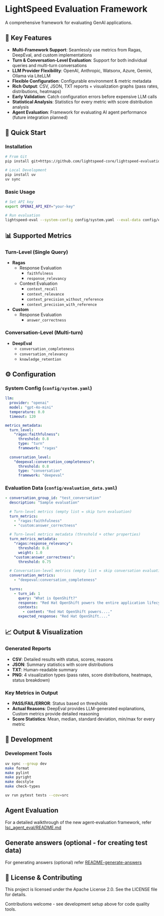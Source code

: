 # LightSpeed Evaluation Framework

A comprehensive framework for evaluating GenAI applications.

## 🎯 Key Features

- **Multi-Framework Support**: Seamlessly use metrics from Ragas, DeepEval, and custom implementations
- **Turn & Conversation-Level Evaluation**: Support for both individual queries and multi-turn conversations  
- **LLM Provider Flexibility**: OpenAI, Anthropic, Watsonx, Azure, Gemini, Ollama via LiteLLM
- **Flexible Configuration**: Configurable environment & metric metadata
- **Rich Output**: CSV, JSON, TXT reports + visualization graphs (pass rates, distributions, heatmaps)
- **Early Validation**: Catch configuration errors before expensive LLM calls
- **Statistical Analysis**: Statistics for every metric with score distribution analysis
- **Agent Evaluation**: Framework for evaluating AI agent performance (future integration planned)

## 🚀 Quick Start

### Installation

```bash
# From Git
pip install git+https://github.com/lightspeed-core/lightspeed-evaluation.git

# Local Development
pip install uv
uv sync
```

### Basic Usage

```bash
# Set API key
export OPENAI_API_KEY="your-key"

# Run evaluation
lightspeed-eval --system-config config/system.yaml --eval-data config/evaluation_data.yaml
```

## 📊 Supported Metrics

### Turn-Level (Single Query)
- **Ragas**
  - Response Evaluation
    - `faithfulness`
    - `response_relevancy`
  - Context Evaluation
    - `context_recall`
    - `context_relevance`
    - `context_precision_without_reference`
    - `context_precision_with_reference`
- **Custom**
  - Response Evaluation
    - `answer_correctness`

### Conversation-Level (Multi-turn)
- **DeepEval**
  - `conversation_completeness`
  - `conversation_relevancy`
  - `knowledge_retention`

## ⚙️ Configuration

### System Config (`config/system.yaml`)
```yaml
llm:
  provider: "openai"
  model: "gpt-4o-mini"
  temperature: 0.0
  timeout: 120

metrics_metadata:
  turn_level:
    "ragas:faithfulness":
      threshold: 0.8
      type: "turn"
      framework: "ragas"
  
  conversation_level:
    "deepeval:conversation_completeness":
      threshold: 0.8
      type: "conversation"
      framework: "deepeval"
```

### Evaluation Data (`config/evaluation_data.yaml`)
```yaml
- conversation_group_id: "test_conversation"
  description: "Sample evaluation"
  
  # Turn-level metrics (empty list = skip turn evaluation)
  turn_metrics:
    - "ragas:faithfulness"
    - "custom:answer_correctness"
  
  # Turn-level metrics metadata (threshold + other properties)
  turn_metrics_metadata:
    "ragas:response_relevancy": 
      threshold: 0.8
      weight: 1.0
    "custom:answer_correctness": 
      threshold: 0.75
  
  # Conversation-level metrics (empty list = skip conversation evaluation)   
  conversation_metrics:
    - "deepeval:conversation_completeness"
  
  turns:
    - turn_id: 1
      query: "What is OpenShift?"
      response: "Red Hat OpenShift powers the entire application lifecycle...."
      contexts:
        - content: "Red Hat OpenShift powers...."
      expected_response: "Red Hat OpenShift...."
```

## 📈 Output & Visualization

### Generated Reports
- **CSV**: Detailed results with status, scores, reasons
- **JSON**: Summary statistics with score distributions
- **TXT**: Human-readable summary
- **PNG**: 4 visualization types (pass rates, score distributions, heatmaps, status breakdown)

### Key Metrics in Output
- **PASS/FAIL/ERROR**: Status based on thresholds
- **Actual Reasons**: DeepEval provides LLM-generated explanations, Custom metrics provide detailed reasoning
- **Score Statistics**: Mean, median, standard deviation, min/max for every metric

## 🧪 Development

### Development Tools
```bash
uv sync --group dev
make format
make pylint
make pyright
make docstyle
make check-types

uv run pytest tests --cov=src
```

## Agent Evaluation
For a detailed walkthrough of the new agent-evaluation framework, refer
[lsc_agent_eval/README.md](lsc_agent_eval/README.md)

## Generate answers (optional - for creating test data)
For generating answers (optional) refer [README-generate-answers](README-generate-answers.md)

## 📄 License & Contributing

This project is licensed under the Apache License 2.0. See the LICENSE file for details.

Contributions welcome - see development setup above for code quality tools.